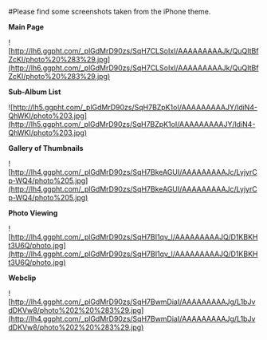 #Please find some screenshots taken from the iPhone theme.

**Main Page**

![http://lh6.ggpht.com/_plGdMrD90zs/SqH7CLSoIxI/AAAAAAAAAJk/QuQItBfZcKI/photo%20%283%29.jpg](http://lh6.ggpht.com/_plGdMrD90zs/SqH7CLSoIxI/AAAAAAAAAJk/QuQItBfZcKI/photo%20%283%29.jpg)

**Sub-Album List**

![http://lh5.ggpht.com/_plGdMrD90zs/SqH7BZpK1oI/AAAAAAAAAJY/ldiN4-QhWKI/photo%203.jpg](http://lh5.ggpht.com/_plGdMrD90zs/SqH7BZpK1oI/AAAAAAAAAJY/ldiN4-QhWKI/photo%203.jpg)

**Gallery of Thumbnails**

![http://lh4.ggpht.com/_plGdMrD90zs/SqH7BkeAGUI/AAAAAAAAAJc/LyjyrCp-WQ4/photo%205.jpg](http://lh4.ggpht.com/_plGdMrD90zs/SqH7BkeAGUI/AAAAAAAAAJc/LyjyrCp-WQ4/photo%205.jpg)

**Photo Viewing**

![http://lh4.ggpht.com/_plGdMrD90zs/SqH7BI1qv_I/AAAAAAAAAJQ/D1KBKHt3U6Q/photo.jpg](http://lh4.ggpht.com/_plGdMrD90zs/SqH7BI1qv_I/AAAAAAAAAJQ/D1KBKHt3U6Q/photo.jpg)

**Webclip**

![http://lh4.ggpht.com/_plGdMrD90zs/SqH7BwmDiaI/AAAAAAAAAJg/L1bJvdDKVw8/photo%202%20%283%29.jpg](http://lh4.ggpht.com/_plGdMrD90zs/SqH7BwmDiaI/AAAAAAAAAJg/L1bJvdDKVw8/photo%202%20%283%29.jpg)